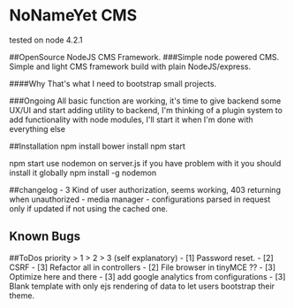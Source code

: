 # NoNameYet CMS
tested on node 4.2.1

##OpenSource NodeJS CMS Framework.
###Simple node powered CMS.
Simple and light CMS framework build with plain NodeJS/express.

####Why
That's what I need to bootstrap small projects.

###Ongoing
All basic function are working, it's time to give backend some UX/UI and start adding utility to backend, I'm thinking of a plugin system to add functionality with node modules, I'll start it when I'm done with everything else

##Installation
	npm install
	bower install
	npm start

npm start use nodemon on server.js if you have problem with it you should install it globally
	npm install -g nodemon

##changelog
	- 3 Kind of user authorization, seems working, 403 returning when unauthorized
	- media manager
	- configurations parsed in request only if updated if not using the cached one.

## Known Bugs

##ToDos
	priority > 1 > 2 > 3 (self explanatory)
	- [1] Password reset.
	- [2] CSRF
	- [3] Refactor all in controllers
	- [2] File browser in tinyMCE ??
	- [3] Optimize here and there
	- [3] add google analytics from configurations
	- [3] Blank template with only ejs rendering of data to let users bootstrap their theme.